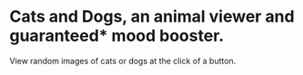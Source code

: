 # Cats and Dogs, an animal viewer and guaranteed* mood booster.
View random images of cats or dogs at the click of a button.
